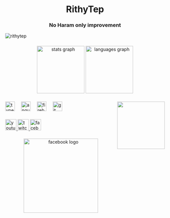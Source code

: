<h1 align="center">RithyTep</h1>
<h3 align="center">No Haram only improvement</h3>

<p align="left"> <img src="https://komarev.com/ghpvc/?username=rithytep&label=Profile%20views&color=0e75b6&style=flat" alt="rithytep" /> </p>

###

<div align="center">
  <img src="https://github-readme-stats.vercel.app/api?username=RithyTep&hide_title=false&hide_rank=false&show_icons=true&include_all_commits=true&count_private=true&disable_animations=false&theme=dracula&locale=en&hide_border=false" height="150" alt="stats graph"  />
  <img src="https://github-readme-stats.vercel.app/api/top-langs?username=RithyTep&locale=en&hide_title=false&layout=compact&card_width=320&langs_count=5&theme=dracula&hide_border=false" height="150" alt="languages graph"  />
</div>

###

<img align="right" height="150" src="https://i.pinimg.com/originals/e4/26/70/e426702edf874b181aced1e2fa5c6cde.gif"  />

###

<div align="left">
  <img src="https://cdn.jsdelivr.net/gh/devicons/devicon/icons/typescript/typescript-original.svg" height="30" alt="typescript logo"  />
  <img width="12" />
  <img src="https://cdn.jsdelivr.net/gh/devicons/devicon/icons/angularjs/angularjs-original.svg" height="30" alt="angularjs logo"  />
  <img width="12" />
  <img src="https://cdn.jsdelivr.net/gh/devicons/devicon/icons/firebase/firebase-plain.svg" height="30" alt="firebase logo"  />
  <img width="12" />
  <img src="https://cdn.jsdelivr.net/gh/devicons/devicon/icons/git/git-original.svg" height="30" alt="git logo"  />
</div>

###

<div align="left">
  <a href="https://www.youtube.com/@Rithy500" target="_blank">
    <img src="https://img.shields.io/static/v1?message=Youtube&logo=youtube&label=&color=FF0000&logoColor=white&labelColor=&style=for-the-badge" height="35" alt="youtube logo"  />
  </a>
  <a href="https://www.twitch.tv/thybeyond" target="_blank">
    <img src="https://img.shields.io/static/v1?message=Twitch&logo=twitch&label=&color=9146FF&logoColor=white&labelColor=&style=for-the-badge" height="35" alt="twitch logo"  />
  </a>
  <a href="https://fb.com/rihty500" target="_blank">
    <img src="https://img.shields.io/static/v1?message=Facebook&logo=facebook&label=&color=1877F2&logoColor=white&labelColor=&style=for-the-badge" height="35" alt="facebook logo"  />
  </a>
</div>

###

<div align="center">
    <img align="center" src="https://lh3.googleusercontent.com/fife/AK0iWDyo3ZVAGZzcPUo-zAal-7ERWZEp7rLE9yhIg8vKjGI2zUK4Jty8lYbpblyKvgySvOb8IBa06-SMPluREwx5g7gnE7nlTSvEL9PpImL9wj_sAKk-Y4r-SgWsyDQ8hW5xHkG5EDkEY62PZ-djubZM8O3_HCy4zSerIkfcNSYHB_JUNUXLygr7iO0QabsgVtp1ggYTLEBjfaIyXWXqbvEFdakuqS216_Zwid9OCQ9IQRXXQgCzrTpqRKgBTJ6k6tzB7pIpIb0CGKfJgYpV-ienV_w7bRNCH7w0xqynVxOzLpnClJjYOsGbkS88FIQ3IQgwLtIbQj-vZKUh22MTcFHQGnzUSfuvb-ChizuWDLL4vCBCbQw2S2rPcCNZC0kykH0GdhHikRiB9zOY73iJhSGBF0W50r-OHoVfDsdD1U09FUCJdIrgZ0AJ8tEvVPXQSc3ZnYddYr2zYBbc2d6QMcj7TgTGv8cyk2FcJl-3fVzPJzyL2fkzAEgCJVvAbw8lE2jq8dJro0gHY0L5ePNY_e0_4JaaByejs7P1XvwWfYNi0UcNehygAW5AGOzQohy6YAtscsFfDNl7YQwIcPKiA1XeA9mpUu_mf_XThFlHaRKJ55AmOiYTeKniK5Lle_ta3EhxvkUYpsN7Ulil2j07IOD05IRUmd0aN55PSlzXLgOxlTjbx6pJJ7EtrIoucVjMHSXI5ymspZ_Y-C_Ii4_G6WMMzpTTy_BNM4hO0woLX2-NRHj6IPJh4KQDEMsogjcLnRFa96hC9AW-7wacvPPHwOEPP6RJ1oqihpqrpLpR4-H05feJ0YvTm4BF4ZBJMlUxvaPFn_ttZQVgy_-rROpKWpw1v7TXvxgdlnXnbk2xiEONzQvNRffQt3dy2t_9mskVnMe-h3udAyF9sWpdP-D0R4u371rqC74o7aZfTJsuXRHm7xBQwwDjjC1P6fwREe_h7In1dlSCMyxvyvxKrKijPUYDMurYQWiVrV03spSVctr_bhTiUBH4QpIa3TsqpkxJp4H1IoXKJx_4Rzf4AGpvuuVeNEQWbDKiH8LAioUfvTY8uCYXiUP7AS5jfQlAFuWyNdneLJghRl01DqrZ6gdWZY-jv9V6EoN2oWmfByXQvCar0cwYYhQ-Ix9PMnp3PtNiB2GNQpSO_lpLQTXMnKn8j_WOBUwX4nOQQpjsx5aM1LUGIut6yJo-pPteO59KdUqVjQjyVQDVup4hkgKmYbS8kvAxMhO_kUAJtLuWgj4sW_JBjBAicigWDaWZgP4TrVHMLDbKmZiRI2nOMK95hvJdHB5-LgiyMhdg-qjqFkPcrKIjOnOAJ2-gLzXO0luB12Ekhhz94LGSmR-nDJNtjXkrkwEVEt0xr0uw1_JQZXuztPr8oO-MMwllvZLzDg7sATbkishX8qiO3i_vAK_ApuDVR5oWO-KTKsBhfGbzEaHUgpzhU4gXgyMOguh8UvSqQS3lt4DW148nnzYFgWlFuzTJpTMiEP4iV5LLOXKWMYFObT8K8NY6czq2M6PTy2lGazGay-8iUSU0OBqapmSWJVzL1yEPsmmmfetBU4nD=w2000-h1098" height="235" alt="facebook logo"  />
</div>
